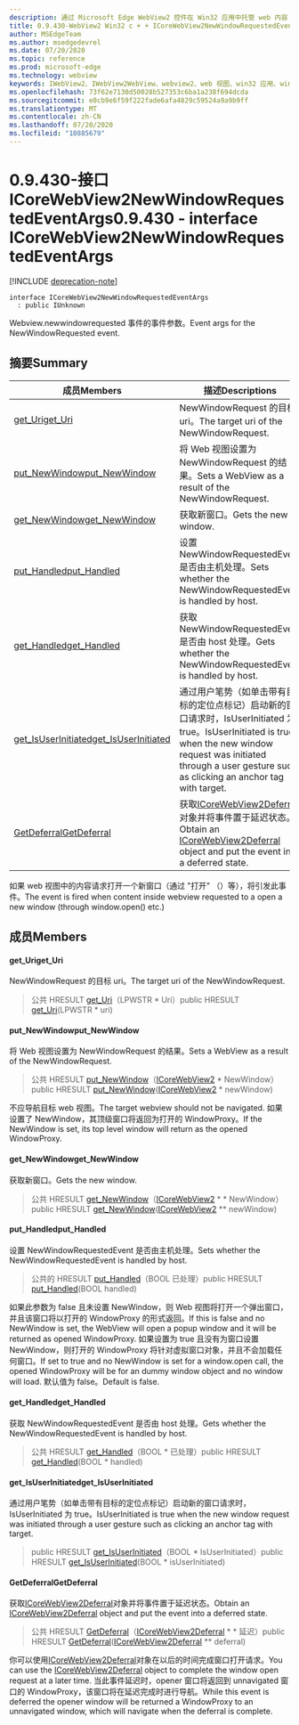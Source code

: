 ```yaml
---
description: 通过 Microsoft Edge WebView2 控件在 Win32 应用中托管 web 内容
title: 0.9.430-WebView2 Win32 c + + ICoreWebView2NewWindowRequestedEventArgs
author: MSEdgeTeam
ms.author: msedgedevrel
ms.date: 07/20/2020
ms.topic: reference
ms.prod: microsoft-edge
ms.technology: webview
keywords: IWebView2、IWebView2WebView、webview2、web 视图、win32 应用、win32、edge、ICoreWebView2、ICoreWebView2Host、浏览器控件、边缘 html
ms.openlocfilehash: 73f62e7130d50028b527353c6ba1a238f694dcda
ms.sourcegitcommit: e0cb9e6f59f222fade6afa4829c59524a9a9b9ff
ms.translationtype: MT
ms.contentlocale: zh-CN
ms.lasthandoff: 07/20/2020
ms.locfileid: "10885679"
---
```

# <span data-ttu-id="e75e1-104">0.9.430-接口 ICoreWebView2NewWindowRequestedEventArgs</span><span class="sxs-lookup"><span data-stu-id="e75e1-104">0.9.430 - interface ICoreWebView2NewWindowRequestedEventArgs</span></span> 

[!INCLUDE [deprecation-note](../../includes/deprecation-note.md)]

```
interface ICoreWebView2NewWindowRequestedEventArgs
  : public IUnknown
```

<span data-ttu-id="e75e1-105">Webview.newwindowrequested 事件的事件参数。</span><span class="sxs-lookup"><span data-stu-id="e75e1-105">Event args for the NewWindowRequested event.</span></span>

## <span data-ttu-id="e75e1-106">摘要</span><span class="sxs-lookup"><span data-stu-id="e75e1-106">Summary</span></span>

 <span data-ttu-id="e75e1-107">成员</span><span class="sxs-lookup"><span data-stu-id="e75e1-107">Members</span></span>                        | <span data-ttu-id="e75e1-108">描述</span><span class="sxs-lookup"><span data-stu-id="e75e1-108">Descriptions</span></span>
--------------------------------|---------------------------------------------
[<span data-ttu-id="e75e1-109">get_Uri</span><span class="sxs-lookup"><span data-stu-id="e75e1-109">get_Uri</span></span>](#get_uri) | <span data-ttu-id="e75e1-110">NewWindowRequest 的目标 uri。</span><span class="sxs-lookup"><span data-stu-id="e75e1-110">The target uri of the NewWindowRequest.</span></span>
[<span data-ttu-id="e75e1-111">put_NewWindow</span><span class="sxs-lookup"><span data-stu-id="e75e1-111">put_NewWindow</span></span>](#put_newwindow) | <span data-ttu-id="e75e1-112">将 Web 视图设置为 NewWindowRequest 的结果。</span><span class="sxs-lookup"><span data-stu-id="e75e1-112">Sets a WebView as a result of the NewWindowRequest.</span></span>
[<span data-ttu-id="e75e1-113">get_NewWindow</span><span class="sxs-lookup"><span data-stu-id="e75e1-113">get_NewWindow</span></span>](#get_newwindow) | <span data-ttu-id="e75e1-114">获取新窗口。</span><span class="sxs-lookup"><span data-stu-id="e75e1-114">Gets the new window.</span></span>
[<span data-ttu-id="e75e1-115">put_Handled</span><span class="sxs-lookup"><span data-stu-id="e75e1-115">put_Handled</span></span>](#put_handled) | <span data-ttu-id="e75e1-116">设置 NewWindowRequestedEvent 是否由主机处理。</span><span class="sxs-lookup"><span data-stu-id="e75e1-116">Sets whether the NewWindowRequestedEvent is handled by host.</span></span>
[<span data-ttu-id="e75e1-117">get_Handled</span><span class="sxs-lookup"><span data-stu-id="e75e1-117">get_Handled</span></span>](#get_handled) | <span data-ttu-id="e75e1-118">获取 NewWindowRequestedEvent 是否由 host 处理。</span><span class="sxs-lookup"><span data-stu-id="e75e1-118">Gets whether the NewWindowRequestedEvent is handled by host.</span></span>
[<span data-ttu-id="e75e1-119">get_IsUserInitiated</span><span class="sxs-lookup"><span data-stu-id="e75e1-119">get_IsUserInitiated</span></span>](#get_isuserinitiated) | <span data-ttu-id="e75e1-120">通过用户笔势（如单击带有目标的定位点标记）启动新的窗口请求时，IsUserInitiated 为 true。</span><span class="sxs-lookup"><span data-stu-id="e75e1-120">IsUserInitiated is true when the new window request was initiated through a user gesture such as clicking an anchor tag with target.</span></span>
[<span data-ttu-id="e75e1-121">GetDeferral</span><span class="sxs-lookup"><span data-stu-id="e75e1-121">GetDeferral</span></span>](#getdeferral) | <span data-ttu-id="e75e1-122">获取[ICoreWebView2Deferral](ICoreWebView2Deferral.md)对象并将事件置于延迟状态。</span><span class="sxs-lookup"><span data-stu-id="e75e1-122">Obtain an [ICoreWebView2Deferral](ICoreWebView2Deferral.md) object and put the event into a deferred state.</span></span>

<span data-ttu-id="e75e1-123">如果 web 视图中的内容请求打开一个新窗口（通过 "打开" （）等），将引发此事件。</span><span class="sxs-lookup"><span data-stu-id="e75e1-123">The event is fired when content inside webview requested to a open a new window (through window.open() etc.)</span></span>

## <span data-ttu-id="e75e1-124">成员</span><span class="sxs-lookup"><span data-stu-id="e75e1-124">Members</span></span>

#### <span data-ttu-id="e75e1-125">get_Uri</span><span class="sxs-lookup"><span data-stu-id="e75e1-125">get_Uri</span></span> 

<span data-ttu-id="e75e1-126">NewWindowRequest 的目标 uri。</span><span class="sxs-lookup"><span data-stu-id="e75e1-126">The target uri of the NewWindowRequest.</span></span>

> <span data-ttu-id="e75e1-127">公共 HRESULT [get_Uri](#get_uri)（LPWSTR \* Uri）</span><span class="sxs-lookup"><span data-stu-id="e75e1-127">public HRESULT [get_Uri](#get_uri)(LPWSTR \* uri)</span></span>

#### <span data-ttu-id="e75e1-128">put_NewWindow</span><span class="sxs-lookup"><span data-stu-id="e75e1-128">put_NewWindow</span></span> 

<span data-ttu-id="e75e1-129">将 Web 视图设置为 NewWindowRequest 的结果。</span><span class="sxs-lookup"><span data-stu-id="e75e1-129">Sets a WebView as a result of the NewWindowRequest.</span></span>

> <span data-ttu-id="e75e1-130">公共 HRESULT [put_NewWindow](#put_newwindow)（[ICoreWebView2](ICoreWebView2.md) \* NewWindow）</span><span class="sxs-lookup"><span data-stu-id="e75e1-130">public HRESULT [put_NewWindow](#put_newwindow)([ICoreWebView2](ICoreWebView2.md) \* newWindow)</span></span>

<span data-ttu-id="e75e1-131">不应导航目标 web 视图。</span><span class="sxs-lookup"><span data-stu-id="e75e1-131">The target webview should not be navigated.</span></span> <span data-ttu-id="e75e1-132">如果设置了 NewWindow，其顶级窗口将返回为打开的 WindowProxy。</span><span class="sxs-lookup"><span data-stu-id="e75e1-132">If the NewWindow is set, its top level window will return as the opened WindowProxy.</span></span>

#### <span data-ttu-id="e75e1-133">get_NewWindow</span><span class="sxs-lookup"><span data-stu-id="e75e1-133">get_NewWindow</span></span> 

<span data-ttu-id="e75e1-134">获取新窗口。</span><span class="sxs-lookup"><span data-stu-id="e75e1-134">Gets the new window.</span></span>

> <span data-ttu-id="e75e1-135">公共 HRESULT [get_NewWindow](#get_newwindow)（[ICoreWebView2](ICoreWebView2.md) \* \* NewWindow）</span><span class="sxs-lookup"><span data-stu-id="e75e1-135">public HRESULT [get_NewWindow](#get_newwindow)([ICoreWebView2](ICoreWebView2.md) \*\* newWindow)</span></span>

#### <span data-ttu-id="e75e1-136">put_Handled</span><span class="sxs-lookup"><span data-stu-id="e75e1-136">put_Handled</span></span> 

<span data-ttu-id="e75e1-137">设置 NewWindowRequestedEvent 是否由主机处理。</span><span class="sxs-lookup"><span data-stu-id="e75e1-137">Sets whether the NewWindowRequestedEvent is handled by host.</span></span>

> <span data-ttu-id="e75e1-138">公共的 HRESULT [put_Handled](#put_handled)（BOOL 已处理）</span><span class="sxs-lookup"><span data-stu-id="e75e1-138">public HRESULT [put_Handled](#put_handled)(BOOL handled)</span></span>

<span data-ttu-id="e75e1-139">如果此参数为 false 且未设置 NewWindow，则 Web 视图将打开一个弹出窗口，并且该窗口将以打开的 WindowProxy 的形式返回。</span><span class="sxs-lookup"><span data-stu-id="e75e1-139">If this is false and no NewWindow is set, the WebView will open a popup window and it will be returned as opened WindowProxy.</span></span> <span data-ttu-id="e75e1-140">如果设置为 true 且没有为窗口设置 NewWindow，则打开的 WindowProxy 将针对虚拟窗口对象，并且不会加载任何窗口。</span><span class="sxs-lookup"><span data-stu-id="e75e1-140">If set to true and no NewWindow is set for a window.open call, the opened WindowProxy will be for an dummy window object and no window will load.</span></span> <span data-ttu-id="e75e1-141">默认值为 false。</span><span class="sxs-lookup"><span data-stu-id="e75e1-141">Default is false.</span></span>

#### <span data-ttu-id="e75e1-142">get_Handled</span><span class="sxs-lookup"><span data-stu-id="e75e1-142">get_Handled</span></span> 

<span data-ttu-id="e75e1-143">获取 NewWindowRequestedEvent 是否由 host 处理。</span><span class="sxs-lookup"><span data-stu-id="e75e1-143">Gets whether the NewWindowRequestedEvent is handled by host.</span></span>

> <span data-ttu-id="e75e1-144">公共 HRESULT [get_Handled](#get_handled)（BOOL \* 已处理）</span><span class="sxs-lookup"><span data-stu-id="e75e1-144">public HRESULT [get_Handled](#get_handled)(BOOL \* handled)</span></span>

#### <span data-ttu-id="e75e1-145">get_IsUserInitiated</span><span class="sxs-lookup"><span data-stu-id="e75e1-145">get_IsUserInitiated</span></span> 

<span data-ttu-id="e75e1-146">通过用户笔势（如单击带有目标的定位点标记）启动新的窗口请求时，IsUserInitiated 为 true。</span><span class="sxs-lookup"><span data-stu-id="e75e1-146">IsUserInitiated is true when the new window request was initiated through a user gesture such as clicking an anchor tag with target.</span></span>

> <span data-ttu-id="e75e1-147">public HRESULT [get_IsUserInitiated](#get_isuserinitiated)（BOOL \* IsUserInitiated）</span><span class="sxs-lookup"><span data-stu-id="e75e1-147">public HRESULT [get_IsUserInitiated](#get_isuserinitiated)(BOOL \* isUserInitiated)</span></span>

#### <span data-ttu-id="e75e1-148">GetDeferral</span><span class="sxs-lookup"><span data-stu-id="e75e1-148">GetDeferral</span></span> 

<span data-ttu-id="e75e1-149">获取[ICoreWebView2Deferral](ICoreWebView2Deferral.md)对象并将事件置于延迟状态。</span><span class="sxs-lookup"><span data-stu-id="e75e1-149">Obtain an [ICoreWebView2Deferral](ICoreWebView2Deferral.md) object and put the event into a deferred state.</span></span>

> <span data-ttu-id="e75e1-150">公共 HRESULT [GetDeferral](#getdeferral)（[ICoreWebView2Deferral](ICoreWebView2Deferral.md) \* \* 延迟）</span><span class="sxs-lookup"><span data-stu-id="e75e1-150">public HRESULT [GetDeferral](#getdeferral)([ICoreWebView2Deferral](ICoreWebView2Deferral.md) \*\* deferral)</span></span>

<span data-ttu-id="e75e1-151">你可以使用[ICoreWebView2Deferral](ICoreWebView2Deferral.md)对象在以后的时间完成窗口打开请求。</span><span class="sxs-lookup"><span data-stu-id="e75e1-151">You can use the [ICoreWebView2Deferral](ICoreWebView2Deferral.md) object to complete the window open request at a later time.</span></span> <span data-ttu-id="e75e1-152">当此事件延迟时，opener 窗口将返回到 unnavigated 窗口的 WindowProxy，该窗口将在延迟完成时进行导航。</span><span class="sxs-lookup"><span data-stu-id="e75e1-152">While this event is deferred the opener window will be returned a WindowProxy to an unnavigated window, which will navigate when the deferral is complete.</span></span>

